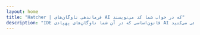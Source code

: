 ```yaml
---
layout: home
title: "Hatcher | فرماندهی ناوگان‌های AI که در خواب شما کد می‌نویسند"
description: "IDE قانون‌اساسی که در آن شما ناوگان‌های پهپادی AI را فرماندهی می‌کنید. Autopilots را مستقر کنید که از Playbooks شما با دقت نظامی پیروی می‌کنند. در خواب کد بنویسید. با ماموریت‌های کامل شده بیدار شوید. ۱۰۰٪ محلی، قدرت‌گرفته از Rust."
---
```


<script setup>
import { useLocale } from '../.vitepress/theme/composables/useLocale'
import FeaturesSection from '../.vitepress/theme/components/organisms/FeaturesSection.vue'
import SystemsSection from '../.vitepress/theme/components/organisms/SystemsSection.vue'
import HatsSection from '../.vitepress/theme/components/organisms/HatsSection.vue'
import MetricsSection from '../.vitepress/theme/components/organisms/MetricsSection.vue'
import CTASection from '../.vitepress/theme/components/organisms/CTASection.vue'
import AdmiralSection from '../.vitepress/theme/components/organisms/AdmiralSection.vue'
import FooterSection from '../.vitepress/theme/components/organisms/FooterSection.vue'

const { locale } = useLocale()
</script>

<!-- Hero component is injected via home-hero-before slot -->

<!-- Showcase component will be injected via home-hero-after slot -->

<FeaturesSection :features="locale.features" />

<SystemsSection v-bind="locale.systems" />

<HatsSection v-bind="locale.hats" />

<MetricsSection v-bind="locale.metrics" />

<CTASection v-bind="locale.cta" />

<AdmiralSection v-bind="locale.admiral" />

<FooterSection v-bind="locale.footer" />
